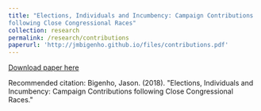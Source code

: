```yaml
---
title: "Elections, Individuals and Incumbency: Campaign Contributions
following Close Congressional Races"
collection: research
permalink: /research/contributions
paperurl: 'http://jmbigenho.github.io/files/contributions.pdf'
---
```


[Download paper here](http://jmbigenho.github.io/files/contributions.pdf)

Recommended citation: Bigenho, Jason. (2018). "Elections, Individuals
and Incumbency: Campaign Contributions following Close Congressional Races."

